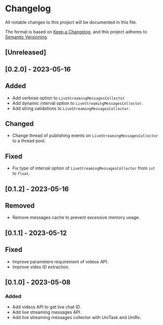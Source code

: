 # Changelog

All notable changes to this project will be documented in this file.

The format is based on [Keep a Changelog](https://keepachangelog.com/en/1.0.0/),
and this project adheres to [Semantic Versioning](https://semver.org/spec/v2.0.0.html).

## [Unreleased]

## [0.2.0] - 2023-05-16

## Added
- Add verbose option to `LiveStreamingMessagesCollector`.
- Add dynamic interval option to `LiveStreamingMessagesCollector`.
- Add string validations to `LiveStreamingMessagesCollector`.

## Changed
- Change thread of publishing events on `LiveStreamingMessagesCollector` to a thread pool.

## Fixed
- Fix type of interval option of `LiveStreamingMessagesCollector` from `int` to `float`.

## [0.1.2] - 2023-05-16

## Removed
- Remove messages cache to prevent excessive memory usage.

## [0.1.1] - 2023-05-12

## Fixed
- Improve parameters requirement of videos API.
- Improve video ID extraction.

## [0.1.0] - 2023-05-08

### Added
- Add videos API to get live chat ID.
- Add live streaming messages API.
- Add live streaming messages collector with UniTask and UniRx.